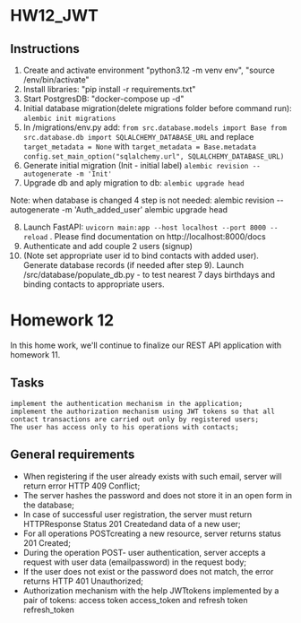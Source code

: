 # HW12_JWT

## Instructions

1. Create and activate environment "python3.12 -m venv env", "source /env/bin/activate"
2. Install libraries: "pip install -r requirements.txt"
3. Start PostgresDB: "docker-compose up -d"
4. Initial database migration(delete migrations folder before command run): `alembic init migrations`
5. In /migrations/env.py add: `from src.database.models import Base
                                 from src.database.db import SQLALCHEMY_DATABASE_URL`
   and replace
   `target_metadata = None`
   with
   `target_metadata = Base.metadata`
   `config.set_main_option("sqlalchemy.url", SQLALCHEMY_DATABASE_URL)`
6. Generate initial migration (Init - initial label)
   `alembic revision --autogenerate -m 'Init'`
7. Upgrade db and aply migration to db:
   `alembic upgrade head`

Note: when database is changed 4 step is not needed:
alembic revision --autogenerate -m 'Auth_added_user'
alembic upgrade head

8. Launch FastAPI: `uvicorn main:app --host localhost --port 8000 --reload` . Please find documentation on http://localhost:8000/docs
9. Authenticate and add couple 2 users (signup)
10. (Note set appropriate user id to bind contacts with added user). Generate database records (if needed after step 9). Launch /src/database/populate_db.py - to test nearest 7 days birthdays and binding contacts to appropriate users.

# Homework 12

In this home work, we'll continue to finalize our REST API application with homework 11.

## Tasks​

    implement the authentication mechanism in the application;
    implement the authorization mechanism using JWT tokens so that all contact transactions are carried out only by registered users;
    The user has access only to his operations with contacts;

## General requirements​

- When registering if the user already exists with such email, server will return error HTTP 409 Conflict;
- The server hashes the password and does not store it in an open form in the database;
- In case of successful user registration, the server must return HTTPResponse Status 201 Createdand data of a new user;
- For all operations POSTcreating a new resource, server returns status 201 Created;
- During the operation POST- user authentication, server accepts a request with user data (emailpassword) in the request body;
- If the user does not exist or the password does not match, the error returns HTTP 401 Unauthorized;
- Authorization mechanism with the help JWTtokens implemented by a pair of tokens: access token access_token and refresh token refresh_token

